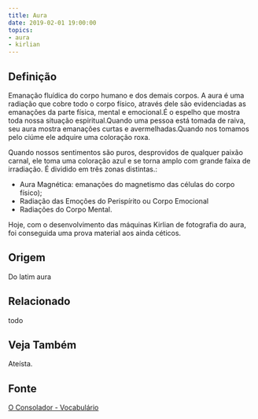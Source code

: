 ```yaml
---
title: Aura
date: 2019-02-01 19:00:00
topics:
- aura
- kirlian
---
```


## Definição
Emanação fluídica do corpo humano e dos demais corpos. A aura é uma radiação que
cobre todo o corpo físico, através dele são evidenciadas as emanações da parte
física, mental e emocional.É o espelho que mostra toda nossa situação
espiritual.Quando uma pessoa está tomada de raiva, seu aura mostra emanações
curtas e avermelhadas.Quando nos tomamos pelo ciúme ele adquire uma coloração
roxa.

Quando nossos sentimentos são puros, desprovidos de qualquer paixão carnal, ele
toma uma coloração azul e se torna amplo com grande faixa de irradiação. É
dividido em três zonas distintas.:
* Aura Magnética: emanações do magnetismo das células do corpo físico);
* Radiação das Emoções do Perispírito ou Corpo Emocional
* Radiações do Corpo Mental. 

Hoje, com o desenvolvimento das máquinas Kirlian de fotografia do aura, foi
conseguida uma prova material aos ainda céticos.

## Origem
Do latim aura

## Relacionado
todo

## Veja Também
Ateísta.

## Fonte
[O Consolador - Vocabulário](http://www.oconsolador.com.br/linkfixo/vocabulario/principal.html)


